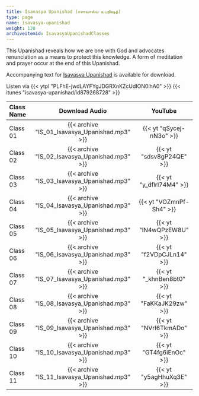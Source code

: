 ```yaml
---
title: Isavasya Upanishad (ஈசாவாஸ்ய உபநிஷத்)
type: page
name: isavasya-upanishad
weight: 120
archiveitemid: IsavasyaUpanishadClasses
---
```


This Upanishad reveals how we are one with God and advocates renunciation as a means to protect this knowledge. A form of meditation and prayer occur at the end of this Upanishad.

Accompanying text for [Isavasya Upanishad](https://archive.org/download/UpanishadsTamil/07_Isavasya_Upanishad.pdf) is available for download.

Listen via {{< ytpl "PLFhE-jwdLAYFYgJDGRXnKZcUdION0ihA0" >}} {{< itunes "isavasya-upanishad/id879268728" >}}

Class Name | Download Audio | YouTube
:---|:---:|:---:
Class 01 | {{< archive "IS_01_Isavasya_Upanishad.mp3" >}} | {{< yt "qSycej-nN3o" >}}
Class 02 | {{< archive "IS_02_Isavasya_Upanishad.mp3" >}} | {{< yt "sdsv8gP24QE" >}}
Class 03 | {{< archive "IS_03_Isavasya_Upanishad.mp3" >}} | {{< yt "y_dflrl74M4" >}}
Class 04 | {{< archive "IS_04_Isavasya_Upanishad.mp3" >}} | {{< yt "VOZmnPf-Sh4" >}}
Class 05 | {{< archive "IS_05_Isavasya_Upanishad.mp3" >}} | {{< yt "lN4wQPzEW8U" >}}
Class 06 | {{< archive "IS_06_Isavasya_Upanishad.mp3" >}} | {{< yt "f2VDpCJLn14" >}}
Class 07 | {{< archive "IS_07_Isavasya_Upanishad.mp3" >}} | {{< yt "_khnBen8bt0" >}}
Class 08 | {{< archive "IS_08_Isavasya_Upanishad.mp3" >}} | {{< yt "FaKKaJK29zw" >}}
Class 09 | {{< archive "IS_09_Isavasya_Upanishad.mp3" >}} | {{< yt "NVrI6TkmADo" >}}
Class 10 | {{< archive "IS_10_Isavasya_Upanishad.mp3" >}} | {{< yt "GT4fg6iEnOc" >}}
Class 11 | {{< archive "IS_11_Isavasya_Upanishad.mp3" >}} | {{< yt "y5agHhuXq3E" >}}